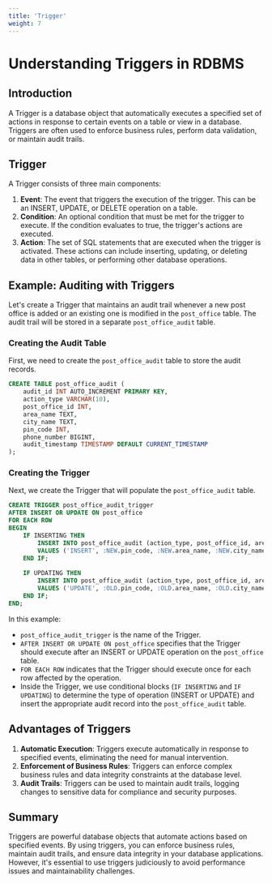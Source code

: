 ```yaml
---
title: 'Trigger'
weight: 7
--- 
```


# Understanding Triggers in RDBMS

## Introduction

A Trigger is a database object that automatically executes a specified set of actions in response to certain events on a table or view in a database. Triggers are often used to enforce business rules, perform data validation, or maintain audit trails.

## Trigger

A Trigger consists of three main components:

1. **Event**: The event that triggers the execution of the trigger. This can be an INSERT, UPDATE, or DELETE operation on a table.
2. **Condition**: An optional condition that must be met for the trigger to execute. If the condition evaluates to true, the trigger's actions are executed.
3. **Action**: The set of SQL statements that are executed when the trigger is activated. These actions can include inserting, updating, or deleting data in other tables, or performing other database operations.

## Example: Auditing with Triggers

Let's create a Trigger that maintains an audit trail whenever a new post office is added or an existing one is modified in the `post_office` table. The audit trail will be stored in a separate `post_office_audit` table.

### Creating the Audit Table

First, we need to create the `post_office_audit` table to store the audit records.

```sql
CREATE TABLE post_office_audit (
    audit_id INT AUTO_INCREMENT PRIMARY KEY,
    action_type VARCHAR(10),
    post_office_id INT,
    area_name TEXT,
    city_name TEXT,
    pin_code INT,
    phone_number BIGINT,
    audit_timestamp TIMESTAMP DEFAULT CURRENT_TIMESTAMP
);
```

### Creating the Trigger

Next, we create the Trigger that will populate the `post_office_audit` table.

```sql
CREATE TRIGGER post_office_audit_trigger
AFTER INSERT OR UPDATE ON post_office
FOR EACH ROW
BEGIN
    IF INSERTING THEN
        INSERT INTO post_office_audit (action_type, post_office_id, area_name, city_name, pin_code, phone_number, audit_timestamp)
        VALUES ('INSERT', :NEW.pin_code, :NEW.area_name, :NEW.city_name, :NEW.pin_code, :NEW.phone_number, SYSDATE);
    END IF;
    
    IF UPDATING THEN
        INSERT INTO post_office_audit (action_type, post_office_id, area_name, city_name, pin_code, phone_number, audit_timestamp)
        VALUES ('UPDATE', :OLD.pin_code, :OLD.area_name, :OLD.city_name, :OLD.pin_code, :OLD.phone_number, SYSDATE);
    END IF;
END;
```

In this example:
- `post_office_audit_trigger` is the name of the Trigger.
- `AFTER INSERT OR UPDATE ON post_office` specifies that the Trigger should execute after an INSERT or UPDATE operation on the `post_office` table.
- `FOR EACH ROW` indicates that the Trigger should execute once for each row affected by the operation.
- Inside the Trigger, we use conditional blocks (`IF INSERTING` and `IF UPDATING`) to determine the type of operation (INSERT or UPDATE) and insert the appropriate audit record into the `post_office_audit` table.

## Advantages of Triggers

1. **Automatic Execution**: Triggers execute automatically in response to specified events, eliminating the need for manual intervention.
2. **Enforcement of Business Rules**: Triggers can enforce complex business rules and data integrity constraints at the database level.
3. **Audit Trails**: Triggers can be used to maintain audit trails, logging changes to sensitive data for compliance and security purposes.

## Summary

Triggers are powerful database objects that automate actions based on specified events. By using triggers, you can enforce business rules, maintain audit trails, and ensure data integrity in your database applications. However, it's essential to use triggers judiciously to avoid performance issues and maintainability challenges.